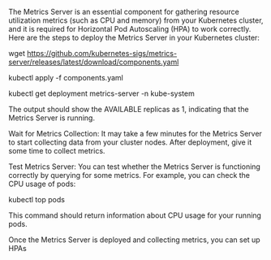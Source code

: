 The Metrics Server is an essential component for gathering resource utilization metrics (such as CPU and memory) from your Kubernetes cluster, and it is required for Horizontal Pod Autoscaling (HPA) to work correctly. Here are the steps to deploy the Metrics Server in your Kubernetes cluster:

wget https://github.com/kubernetes-sigs/metrics-server/releases/latest/download/components.yaml

kubectl apply -f components.yaml

kubectl get deployment metrics-server -n kube-system

The output should show the AVAILABLE replicas as 1, indicating that the Metrics Server is running.

Wait for Metrics Collection:
It may take a few minutes for the Metrics Server to start collecting data from your cluster nodes. After deployment, give it some time to collect metrics.

Test Metrics Server:
You can test whether the Metrics Server is functioning correctly by querying for some metrics. For example, you can check the CPU usage of pods:

kubectl top pods

This command should return information about CPU usage for your running pods.

Once the Metrics Server is deployed and collecting metrics, you can set up HPAs